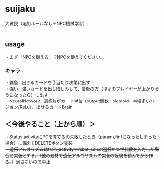 # suijaku
大貧民（追加ルールなし＋NPC機械学習）
<BR><BR>
  <h2>usage</h2>
・まず「NPCを鍛える」でNPCを鍛えてください。

<h3>キャラ</h3>
・雑魚…出せるカードを手当たり次第に出す<BR>
・強い…強いカードを出し惜しみして、最後の方（ほかのプレイヤーが上がりそうになったら）に出す<BR>
・NeuralNetwork…選択肢がカード単位（output関数：sigmoid、神経多いバージョン/ReLu）、出せるカードBrain

<h2>＜今後やること（上から順）＞</h2>
・Status activityにPCを育てるの失敗したとき（paramがinfになったしまった場合）に備えてDELETEボタン実装<BR>
<s>・遺伝アルゴリズムはtrain_activityでrobot_select選択かつ世代数を入力した場合に実装とする。（他の題材で遺伝アルゴリズムの実装の経験を積んでから作る。）</s>適さないので中止

